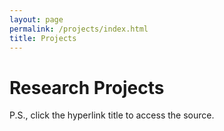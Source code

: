 ```yaml
---
layout: page
permalink: /projects/index.html
title: Projects
---
```


# Research Projects

P.S., click the hyperlink title to access the source.<br>

<!--
#### [   题目](链接)

<center>
<img src="/images/resnet-ahp.png">
</center>
<br>
-->
